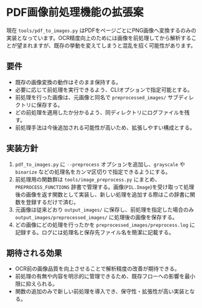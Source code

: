 # PDF画像前処理機能の拡張案

現在 `tools/pdf_to_images.py` はPDFをページごとにPNG画像へ変換するのみの実装となっています。OCR精度向上のためには画像を前処理してから解析することが望まれますが、既存の挙動を変えてしまうと混乱を招く可能性があります。

## 要件

- 既存の画像変換の動作はそのまま保持する。
- 必要に応じて前処理を実行できるよう、CLIオプションで指定可能とする。
- 前処理を行った画像は、元画像と同名で `preprocessed_images/` サブディレクトリに保存する。
- どの前処理を適用したか分かるよう、同ディレクトリにログファイルを残す。
- 前処理手法は今後追加される可能性が高いため、拡張しやすい構成とする。

## 実装方針

1. `pdf_to_images.py` に `--preprocess` オプションを追加し、`grayscale` や `binarize` などの処理名をカンマ区切りで指定できるようにする。
2. 前処理用の関数群は `tools/image_preprocess.py` にまとめ、`PREPROCESS_FUNCTIONS` 辞書で管理する。画像(`PIL.Image`)を受け取って処理後の画像を返す関数として実装し、新しい処理を追加する際はこの辞書に関数を登録するだけで済む。
3. 元画像は従来どおり `output_images/` に保存し、前処理を指定した場合のみ `output_images/preprocessed_images/` に処理後の画像を保存する。
4. どの画像にどの処理を行ったかを `preprocessed_images/preprocess.log` に記録する。ログには処理名と保存先ファイル名を簡潔に記載する。

## 期待される効果

- OCR前の画像品質を向上させることで解析精度の改善が期待できる。
- 前処理の有無や内容を明示的に管理できるため、既存フローへの影響を最小限に抑えられる。
- 関数の追加のみで新しい前処理を導入でき、保守性・拡張性が高い実装となる。

